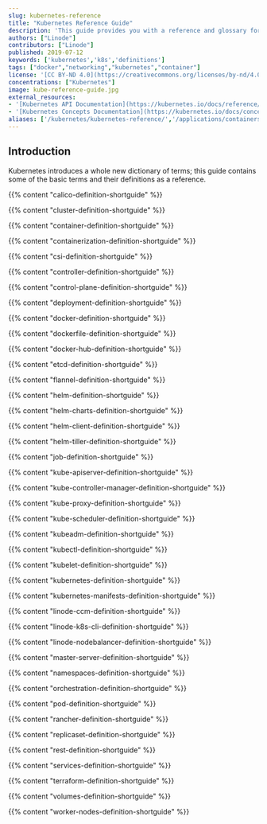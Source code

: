 ```yaml
---
slug: kubernetes-reference
title: "Kubernetes Reference Guide"
description: 'This guide provides you with a reference and glossary for terminology and concepts related to the Kubernetes application and infrastructure orchestration technology.'
authors: ["Linode"]
contributors: ["Linode"]
published: 2019-07-12
keywords: ['kubernetes','k8s','definitions']
tags: ["docker","networking","kubernetes","container"]
license: '[CC BY-ND 4.0](https://creativecommons.org/licenses/by-nd/4.0)'
concentrations: ["Kubernetes"]
image: kube-reference-guide.jpg
external_resources:
- '[Kubernetes API Documentation](https://kubernetes.io/docs/reference/generated/kubernetes-api/v1.17/)'
- '[Kubernetes Concepts Documentation](https://kubernetes.io/docs/concepts/)'
aliases: ['/kubernetes/kubernetes-reference/','/applications/containers/kubernetes-reference/','/applications/containers/kubernetes/kubernetes-reference/']
---
```


## Introduction
Kubernetes introduces a whole new dictionary of terms; this guide contains some of the basic terms and their definitions as a reference.

{{% content "calico-definition-shortguide" %}}

{{% content "cluster-definition-shortguide" %}}

{{% content "container-definition-shortguide" %}}

{{% content "containerization-definition-shortguide" %}}

{{% content "csi-definition-shortguide" %}}

{{% content "controller-definition-shortguide" %}}

{{% content "control-plane-definition-shortguide" %}}

{{% content "deployment-definition-shortguide" %}}

{{% content "docker-definition-shortguide" %}}

{{% content "dockerfile-definition-shortguide" %}}

{{% content "docker-hub-definition-shortguide" %}}

{{% content "etcd-definition-shortguide" %}}

{{% content "flannel-definition-shortguide" %}}

{{% content "helm-definition-shortguide" %}}

{{% content "helm-charts-definition-shortguide" %}}

{{% content "helm-client-definition-shortguide" %}}

{{% content "helm-tiller-definition-shortguide" %}}

{{% content "job-definition-shortguide" %}}

{{% content "kube-apiserver-definition-shortguide" %}}

{{% content "kube-controller-manager-definition-shortguide" %}}

{{% content "kube-proxy-definition-shortguide" %}}

{{% content "kube-scheduler-definition-shortguide" %}}

{{% content "kubeadm-definition-shortguide" %}}

{{% content "kubectl-definition-shortguide" %}}

{{% content "kubelet-definition-shortguide" %}}

{{% content "kubernetes-definition-shortguide" %}}

{{% content "kubernetes-manifests-definition-shortguide" %}}

{{% content "linode-ccm-definition-shortguide" %}}

{{% content "linode-k8s-cli-definition-shortguide" %}}

{{% content "linode-nodebalancer-definition-shortguide" %}}

{{% content "master-server-definition-shortguide" %}}

{{% content "namespaces-definition-shortguide" %}}

{{% content "orchestration-definition-shortguide" %}}

{{% content "pod-definition-shortguide" %}}

{{% content "rancher-definition-shortguide" %}}

{{% content "replicaset-definition-shortguide" %}}

{{% content "rest-definition-shortguide" %}}

{{% content "services-definition-shortguide" %}}

{{% content "terraform-definition-shortguide" %}}

{{% content "volumes-definition-shortguide" %}}

{{% content "worker-nodes-definition-shortguide" %}}
